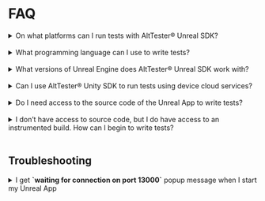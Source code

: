 # FAQ

<details>
<summary> On what platforms can I run tests with AltTester® Unreal SDK? </summary>
<br>
PC, Mac, Android, iOS, WebGL, Console and Unreal Editor.
</details>
<br>

<details>
<summary> What programming language can I use to write tests?</summary>
<br>
 C#, Python, Java or Robot Framework.
</details>
<br>

<details>
<summary> What versions of Unreal Engine does AltTester® Unreal SDK work with? </summary>
<br>
AltTester® Unreal SDK works with Unreal Engine 5.3, 5.4, and 5.5.
</details>
<br>

<details>
<summary>Can I use AltTester® Unity SDK to run tests using device cloud services? </summary>
<br>
It works with some of the cloud services. We tried it with Bitbar, AWS Device Farm, BrowserStack and SauceLabs.
These give you access to a virtual machine or a Docker container that has a cloud device attached, where you upload your tests, configure your environment and run your tests. Some of these cloud services allow running Appium automated tests by giving you access to an Appium server running in the cloud that has access to all their mobile devices. More info about this here:<em><a href="alttester-with-cloud.html"> Running tests using device cloud services.</a></em>
</details>
<br>

<details>
<summary> Do I need access to the source code of the Unreal App to write tests?</summary>
<br>
In order to run tests using AltTester® Unreal SDK you require an <a href="get-started.html#set-up-the-alttester-unreal-sdk-in-your-project">instrumented build</a> of the Unreal App.
</details>
<br>

<details>
<summary> I don’t have access to source code, but I do have access to an instrumented build. How can I begin to write tests?</summary>
<br>

```eval_rst
We’ve published AltTester® Desktop, which allows you to inspect the app objects outside the unity editor without access to the source code. More information about AltTester® Desktop can be found in :altTesterdesktopdocumentation:`this documentation <home.html>`.
```
</details>
<br>

## Troubleshooting

<details>
<summary> I get <strong>`waiting for connection on port 13000`</strong> popup message when I start my Unreal App </summary>
<br>
The popup message shows up when you start your instrumented Unreal App. It tells you that the AltTester® Unreal SDK is ready and you can start running your tests.
</details>
<br>
